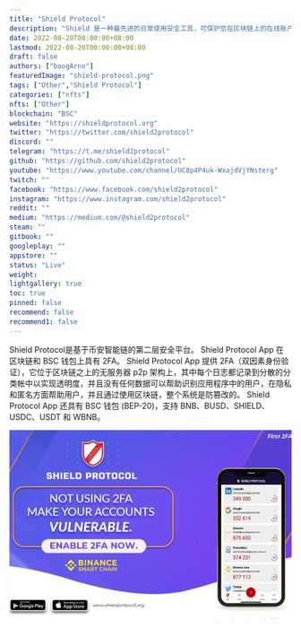 ```yaml
---
title: "Shield Protocol"
description: "Shield 是一种最先进的日常使用安全工具，可保护您在区块链上的在线账户。它是基于 BSC 链的第二层安全平台。"
date: 2022-08-20T00:00:00+08:00
lastmod: 2022-08-20T00:00:00+08:00
draft: false
authors: ["boogArno"]
featuredImage: "shield-protocol.png"
tags: ["Other","Shield Protocol"]
categories: ["nfts"]
nfts: ["Other"]
blockchain: "BSC"
website: "https://shieldprotocol.org"
twitter: "https://twitter.com/shield2protocol"
discord: ""
telegram: "https://t.me/shield2protocol"
github: "https://github.com/shield2protocol"
youtube: "https://www.youtube.com/channel/UC8p4P4uk-WxajdVjYNsterg"
twitch: ""
facebook: "https://www.facebook.com/shield2protocol"
instagram: "https://www.instagram.com/shield2protocol"
reddit: ""
medium: "https://medium.com/@shield2protocol"
steam: ""
gitbook: ""
googleplay: ""
appstore: ""
status: "Live"
weight: 
lightgallery: true
toc: true
pinned: false
recommend: false
recommend1: false
---
```

Shield Protocol是基于币安智能链的第二层安全平台。 Shield Protocol App 在区块链和 BSC 钱包上具有 2FA。 Shield Protocol App 提供 2FA（双因素身份验证），它位于区块链之上的无服务器 p2p 架构上，其中每个日志都记录到分散的分类帐中以实现透明度，并且没有任何数据可以帮助识别应用程序中的用户，在隐私和匿名方面帮助用户，并且通过使用区块链，整个系统是防篡改的。 Shield Protocol App 还具有 BSC 钱包 (BEP-20)，支持 BNB、BUSD、SHIELD、USDC、USDT 和 WBNB。

![shieldprotocol-dapp-other-bsc-image1_820c4c073e8fb3315a8be26f2053a926](shieldprotocol-dapp-other-bsc-image1_820c4c073e8fb3315a8be26f2053a926.png)
